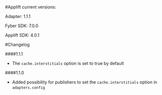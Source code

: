 #Applift current versions:

Adapter: 1.1.1

Fyber SDK: 7.0.0

Applift SDK: 4.0.1

#Changelog

####1.1.1

- The `cache.interstitials` option is set to true by default

####1.1.0

- Added possibility for publishers to set the `cache.interstitials` option in `adapters.config`
